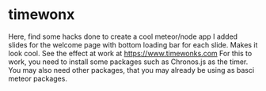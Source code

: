 # timewonx
Here, find some hacks done to create a cool meteor/node app
I added slides for the welcome page with bottom loading bar for each slide. Makes it look cool.
See the effect at work at https://www.timewonks.com
For this to work, you need to install some packages such as Chronos.js as the timer. You may also need other packages, that you may already be using as basci meteor packages.

